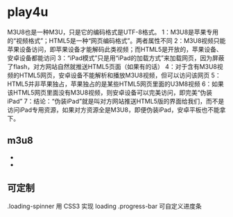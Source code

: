 # play4u

M3U8也是一种M3U，只是它的编码格式是UTF-8格式。
1：M3U8是苹果专用的“视频格式”；HTML5是一种“网页编码格式”。两者属性不同
2：M3U8视频只能苹果设备访问，即苹果设备才能解码此类视频；而HTML5是开放的，苹果设备、安卓设备都能访问
3：“iPad模式”只是用“iPad的加载方式”来加载网页，因为屏蔽了flash，对方网站自然就推送HTML5页面（如果有的话）
4：对于含有M3U8视频的HTML5网页，安卓设备不能解析和播放M3U8视频，但可以访问该网页
5：HTML5并非苹果独占，苹果独占的是某些HTML5网页里面的U3M8视频
6：如果该HTML5网页里面没有M3U8视频，则安卓设备可以完美访问，即完美“伪装iPad”
7：结论：“伪装iPad”就是叫对方网站推送HTML5版的界面给我们，而不是访问iPad专用资源，如果对方资源全是M3U8，即便伪装iPad，安卓平板也不能拿下。

## m3u8

* [](http://camnpr.com/archives/943.html)
* [](http://www.cuplayer.com/player/PlayerCodeAs/2013/0524847.html)

## 可定制

.loading-spinner 用 CSS3 实现 loading
.progress-bar 可自定义进度条
